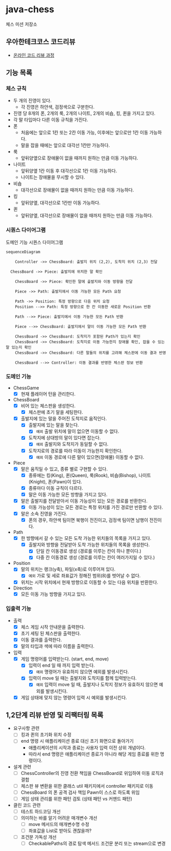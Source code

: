 # java-chess

체스 미션 저장소

## 우아한테크코스 코드리뷰

- [온라인 코드 리뷰 과정](https://github.com/woowacourse/woowacourse-docs/blob/master/maincourse/README.md)

## 기능 목록

### 체스 규칙

- 두 개의 진영이 있다.
    - 각 진영은 하얀색, 검정색으로 구분한다.
- 진영 당 8개의 폰, 2개의 룩, 2개의 나이트, 2개의 비숍, 킹, 퀸을 가지고 있다.
- 각 말 타입마다 다른 이동 규칙을 가진다.
- 폰
    - 처음에는 앞으로 1칸 또는 2칸 이동 가능, 이후에는 앞으로만 1칸 이동 가능하다.
    - 말을 잡을 때에는 앞으로 대각선 1칸만 가능하다.
- 룩
    - 앞뒤양옆으로 장애물이 없을 때까지 원하는 만큼 이동 가능하다.
- 나이트
    - 앞뒤양옆 1칸 이동 후 대각선으로 1칸 이동 가능하다.
    - 나이트는 장애물을 무시할 수 있다.
- 비숍
    - 대각선으로 장애물이 없을 때까지 원하는 만큼 이동 가능하다.
- 킹
    - 앞뒤양옆, 대각선으로 1칸만 이동 가능하다.
- 퀸
    - 앞뒤양옆, 대각선으로 장애물이 없을 때까지 원하는 만큼 이동 가능하다.

### 시퀀스 다이어그램

도메인 기능 시퀀스 다이어그램

```mermaid
sequenceDiagram

	Controller ->> ChessBoard: 출발지 위치 (2,2), 도착지 위치 (2,3) 전달

  ChessBoard ->> Piece: 출발지에 위치한 말 확인

	ChessBoard ->> Piece: 확인한 말에 출발지와 이동 방향을 전달

	Piece ->> Path: 출발지에서 이동 가능한 모든 Path 요청

	Path ->> Position: 특정 방향으로 다음 위치 요청
	Position -->> Path: 특정 방향으로 한 칸 이동한 새로운 Position 반환

	Path -->> Piece: 출발지에서 이동 가능한 모든 Path 반환 

	Piece -->> ChessBoard: 출발지에서 말이 이동 가능한 모든 Path 반환

	ChessBoard ->> ChessBoard: 도착지가 포함된 Path가 있는지 확인
	ChessBoard ->> ChessBoard: 도착지로 이동 가능한지 장애물 확인, 잡을 수 있는 말 있는지 확인
	ChessBoard ->> ChessBoard: 다른 말들의 위치를 고려해 체스판에 이동 결과 반영

	ChessBoard -->> Controller: 이동 결과를 반영한 체스판 정보 반환 
```

### 도메인 기능

- ChessGame
    - [x] 현재 플레이어 턴을 관리한다.
- ChessBoard
    - [x] 비어 있는 체스판을 생성한다.
        - [x] 체스판에 초기 말을 세팅한다.
    - [x] 출발지에 있는 말을 주어진 도착지로 움직인다.
        - [x] 출발지에 있는 말을 찾는다.
            - [x] `예외` 출발 위치에 말이 없으면 이동할 수 없다.
        - [x] 도착지에 상대방의 말이 있다면 잡는다.
            - [x] `예외` 출발지와 도착지가 동일할 수 없다.
        - [x] 도착지로의 경로를 따라 이동이 가능한지 확인한다.
            - [x] `예외` 이동 경로에 다른 말이 있으면(장애물) 이동할 수 없다.
- Piece
    - [x] 말은 움직일 수 있고, 종류 별로 구현할 수 있다.
        - [x] 종류에는 킹(King), 퀸(Queen), 룩(Rook), 비숍(Bishop), 나이트(Knight), 폰(Pawn)이 있다.
        - [x] 종류마다 이동 규칙이 다르다.
        - [x] 말은 이동 가능한 모든 방향을 가지고 있다.
    - [x] 말은 출발지를 전달받아서 이동 가능성이 있는 모든 경로를 반환한다.
        - [x] 이동 가능성이 있는 모든 경로는 특정 위치를 가진 경로만 반환할 수 있다.
    - [x] 말은 소속 진영을 가진다.
        - [x] 폰의 경우, 하얀색 팀이면 북행이 전진이고, 검정색 팀이면 남행이 전진이다.
- Path
    - [x] 한 방향에서 갈 수 있는 모든 도착 가능한 위치들의 목록을 가지고 있다.
        - [x] 출발지와 방향을 전달받아 도착 가능한 위치들의 목록을 생성한다.
            - [x] 단일 칸 이동경로 생성 (경로를 이루는 칸이 하나 뿐이다.)
            - [x] 다중 칸 이동경로 생성 (경로를 이루는 칸이 여러가지일 수 있다.)
- Position
    - [x] 말의 위치는 랭크(y축), 파일(x축)로 이루어져 있다.
        - [x] `예외` 가로 및 세로 좌표값가 정해진 범위(8)를 벗어날 수 없다.
    - [x] 위치는 시작 위치에서 현재 방향으로 이동할 수 있는 다음 위치을 반환한다.
- Direction
    - [X] 모든 이동 가능 방향을 가지고 있다.

### 입출력 기능

- 출력
    - [x] 체스 게임 시작 안내문을 출력한다.
    - [x] 초기 세팅 된 체스판을 출력한다.
    - [x] 이동 결과를 출력한다.
    - [x] 말의 타입과 색에 따라 이름을 출력한다.
- 입력
    - [x] 게임 명령어를 입력받는다. (start, end, move)
        - [x] 입력이 end 일 때 까지 입력 받는다.
            - [x] `예외` 명령어가 유효하지 않으면 예외를 발생시킨다.
        - [x] 입력이 move 일 때는 출발지와 도착지를 함께 입력받는다.
            - [x] `예외` 입력이 move 일 때, 출발지나 도착지 정보가 유효하지 않으면 예외를 발생시킨다.
    - [x] 게임 상태에 맞지 않는 명령어 입력 시 예외를 발생시킨다.

## 1,2단계 리뷰 반영 및 리팩터링 목록

- 요구사항 관련
    - [ ] 킹과 퀸의 초기화 위치 수정
    - [ ] end 명령 시 애플리케이션 종료 대신 초기 화면으로 돌아가기
        - 애플리케이션의 시작과 종료는 사용자 입력 이전 상위 개념이다.
        - 따라서 end 명령은 애플리케이션 종료가 아니라 해당 게임 종료를 위한 명령이다.
- 설계 관련
    - [ ] ChessController의 진영 전환 책임을 ChessBoard로 위임하여 이동 로직과 결합
    - [ ] 체스판 뷰 변환을 위한 클래스 util 패키지에서 controller 패키지로 이동
    - [ ] ChessBoard 의 폰 공격 검사 책임 Pawn이 스스로 하도록 위임
    - [ ] 게임 상태 관리를 위한 패턴 검토 (상태 패턴 vs 커맨드 패턴)
- 클린 코드 관련
    - [ ] 테스트 하드코딩 개선
    - [ ] 의미하는 바를 알기 어려운 매개변수 개선
        - [ ] move 메서드의 매개변수명 수정
        - [ ] 좌표값을 List<Integer>로 받아도 괜찮을까?
    - [ ] 조건문 가독성 개선
        - [ ] CheckablePaths의 경로 탐색 메서드 조건문 분리 또는 stream으로 변경
